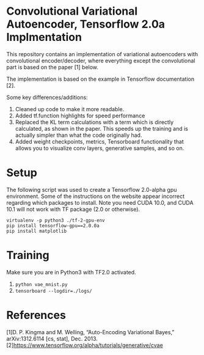 # Convolutional Variational Autoencoder, Tensorflow 2.0a Implmentation

This repository contains an implementation of variational autoencoders with convolutional encoder/decoder,
where everything except the convolutional part is based on the paper [1] below.

The implementation is based on the example in Tensorflow documentation [2]. 

Some key differences/additions: 
1. Cleaned up code to make it more readable. 
2. Added tf.function highlights for speed performance
3. Replaced the KL term calculations with a term which is directly calculated, as shown 
in the paper. This speeds up the training and is actually simpler than what the code originally had. 
4. Added weight checkpoints, metrics, Tensorboard functionality that allows you to visualize 
conv layers, generative samples, and so on.

# Setup

The following script was used to create a Tensorflow 2.0-alpha gpu environment. Some of the instructions 
on the website appear incorrect regarding which packages to install. Note you need CUDA 10.0, and CUDA 10.1 
will not work with TF package (2.0 or otherwise).

```
virtualenv -p python3 ./tf-2-gpu-env
pip install tensorflow-gpu==2.0.0a
pip install matplotlib
```

# Training 

Make sure you are in Python3 with TF2.0 activated.

1. `python vae_mnist.py`
2. `tensorboard --logdir=./logs/`

# References
[1]D. P. Kingma and M. Welling, “Auto-Encoding Variational Bayes,” arXiv:1312.6114 [cs, stat], Dec. 2013.
[2]https://www.tensorflow.org/alpha/tutorials/generative/cvae